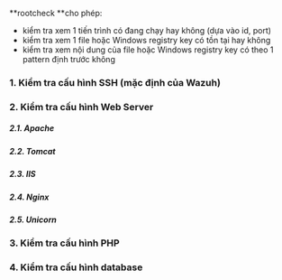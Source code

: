 **rootcheck **cho phép:

* kiểm tra xem 1 tiến trình có đang chạy hay không \(dựa vào id, port\)
* kiểm tra xem 1 file hoặc Windows registry key có tồn tại hay không
* kiểm tra xem nội dung của file hoặc Windows registry key có theo 1 pattern định trước không

### 1. Kiểm tra cấu hình SSH \(mặc định của Wazuh\)

### 2. Kiểm tra cấu hình Web Server

##### 2.1. Apache

##### 2.2. Tomcat

##### 2.3. IIS

##### 2.4. Nginx

##### 2.5. Unicorn

### 3. Kiểm tra cấu hình PHP

### 4. Kiểm tra cấu hình database

### 



